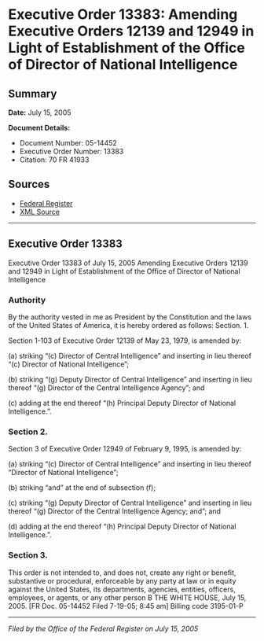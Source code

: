 # Executive Order 13383: Amending Executive Orders 12139 and 12949 in Light of Establishment of the Office of Director of National Intelligence

## Summary

**Date:** July 15, 2005

**Document Details:**
- Document Number: 05-14452
- Executive Order Number: 13383
- Citation: 70 FR 41933

## Sources
- [Federal Register](https://www.federalregister.gov/documents/2005/07/20/05-14452/amending-executive-orders-12139-and-12949-in-light-of-establishment-of-the-office-of-director-of)
- [XML Source](https://www.federalregister.gov/documents/full_text/xml/2005/07/20/05-14452.xml)

---

## Executive Order 13383

Executive Order 13383 of July 15, 2005
Amending Executive Orders 12139 and 12949 in Light of 
Establishment of the Office of Director of National Intelligence
### Authority

By the authority vested in me as President by the Constitution and the laws of the United States of America, it is hereby ordered as follows:
Section. 1.

Section 1-103 of Executive Order 12139 of May 23, 1979, is amended by:

(a) striking “(c) Director of Central Intelligence” and inserting in lieu thereof “(c) Director of National Intelligence”;

(b) striking “(g) Deputy Director of Central Intelligence” and inserting in lieu thereof “(g) Director of the Central Intelligence Agency”; and

(c) adding at the end thereof “(h) Principal Deputy Director of National Intelligence.”.
### Section 2.

Section 3 of Executive Order 12949 of February 9, 1995, is amended by:

(a) striking “(c) Director of Central Intelligence” and inserting in lieu thereof “Director of National Intelligence”;

(b) striking “and” at the end of subsection (f);

(c) striking “(g) Deputy Director of Central Intelligence” and inserting in lieu thereof “(g) Director of the Central Intelligence Agency; and”; and

(d) adding at the end thereof “(h) Principal Deputy Director of National Intelligence.”.
### Section 3.

This order is not intended to, and does not, create any right or benefit, substantive or procedural, enforceable by any party at law or in equity against the United States, its departments, agencies, entities, officers, employees, or agents, or any other person
B
THE WHITE HOUSE,
July 15, 2005.
[FR Doc. 05-14452
Filed 7-19-05; 8:45 am]
Billing code 3195-01-P

---

*Filed by the Office of the Federal Register on July 15, 2005*
